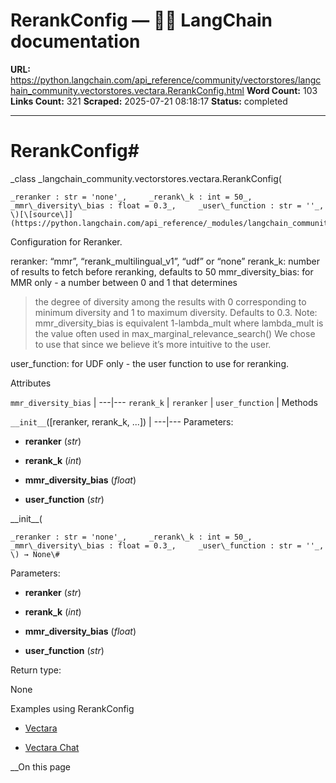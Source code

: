 # RerankConfig — 🦜🔗 LangChain  documentation

**URL:** https://python.langchain.com/api_reference/community/vectorstores/langchain_community.vectorstores.vectara.RerankConfig.html
**Word Count:** 103
**Links Count:** 321
**Scraped:** 2025-07-21 08:18:17
**Status:** completed

---

# RerankConfig\#

_class _langchain\_community.vectorstores.vectara.RerankConfig\(

    _reranker : str = 'none'_,     _rerank\_k : int = 50_,     _mmr\_diversity\_bias : float = 0.3_,     _user\_function : str = ''_, \)[\[source\]](https://python.langchain.com/api_reference/_modules/langchain_community/vectorstores/vectara.html#RerankConfig)\#     

Configuration for Reranker.

reranker: “mmr”, “rerank\_multilingual\_v1”, “udf” or “none” rerank\_k: number of results to fetch before reranking, defaults to 50 mmr\_diversity\_bias: for MMR only - a number between 0 and 1 that determines

> the degree of diversity among the results with 0 corresponding to minimum diversity and 1 to maximum diversity. Defaults to 0.3. Note: mmr\_diversity\_bias is equivalent 1-lambda\_mult where lambda\_mult is the value often used in max\_marginal\_relevance\_search\(\) We chose to use that since we believe it’s more intuitive to the user.

user\_function: for UDF only - the user function to use for reranking.

Attributes

`mmr_diversity_bias` |    ---|---   `rerank_k` |    `reranker` |    `user_function` |       Methods

`__init__`\(\[reranker, rerank\_k, ...\]\) |    ---|---      Parameters:     

  * **reranker** \(_str_\)

  * **rerank\_k** \(_int_\)

  * **mmr\_diversity\_bias** \(_float_\)

  * **user\_function** \(_str_\)

\_\_init\_\_\(

    _reranker : str = 'none'_,     _rerank\_k : int = 50_,     _mmr\_diversity\_bias : float = 0.3_,     _user\_function : str = ''_, \) → None\#     

Parameters:     

  * **reranker** \(_str_\)

  * **rerank\_k** \(_int_\)

  * **mmr\_diversity\_bias** \(_float_\)

  * **user\_function** \(_str_\)

Return type:     

None

Examples using RerankConfig

  * [Vectara](https://python.langchain.com/docs/integrations/vectorstores/vectara/)

  * [Vectara Chat](https://python.langchain.com/docs/integrations/providers/vectara/vectara_chat/)

__On this page